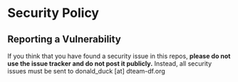 # Security Policy

## Reporting a Vulnerability

If you think that you have found a security issue in this repos,
**please do not use the issue tracker and do not post it publicly.**
Instead, all security issues must be sent to donald_duck [at] dteam-df.org
